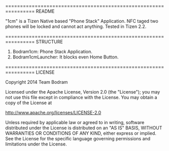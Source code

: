 ================================================================
README

"1cm" is a Tizen Native based "Phone Stack" Application. NFC taged two phones will be locked and cannot act anything. Tested in Tizen 2.2.

================================================================
STRUCTURE

1. Bodram1cm: Phone Stack Application.
2. Bodram1cmLauncher: It blocks even Home Button.

================================================================
LICENSE

Copyright 2014 Team Bodram

Licensed under the Apache License, Version 2.0 (the "License");
you may not use this file except in compliance with the License.
You may obtain a copy of the License at

   http://www.apache.org/licenses/LICENSE-2.0

Unless required by applicable law or agreed to in writing, software
distributed under the License is distributed on an "AS IS" BASIS,
WITHOUT WARRANTIES OR CONDITIONS OF ANY KIND, either express or implied.
See the License for the specific language governing permissions and
limitations under the License.
